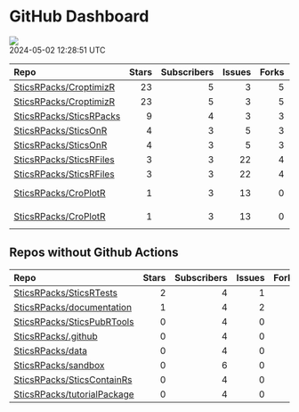 GitHub Dashboard
================

![](https://github.com/SticsRPacks/status/workflows/Render%20Status/badge.svg)  
2024-05-02 12:28:51 UTC

| Repo                                                                  | Stars | Subscribers | Issues | Forks | Status                                                                                                                                                                                                                                                                                                                                                                                                                                                      | Commit                                                                                                                                                                                                                                        |
|:----------------------------------------------------------------------|------:|------------:|-------:|------:|:------------------------------------------------------------------------------------------------------------------------------------------------------------------------------------------------------------------------------------------------------------------------------------------------------------------------------------------------------------------------------------------------------------------------------------------------------------|:----------------------------------------------------------------------------------------------------------------------------------------------------------------------------------------------------------------------------------------------|
| [SticsRPacks/CroptimizR](https://github.com/SticsRPacks/CroptimizR)   |    23 |           5 |      3 |     5 | [![](https://github.com/SticsRPacks/CroptimizR/workflows/R-CMD-check/badge.svg)](https://github.com/SticsRPacks/CroptimizR/actions/runs/8741011756)                                                                                                                                                                                                                                                                                                         | <a href="https://github.com/SticsRPacks/CroptimizR/commit/43d44d783d07bc22c1664eb82321c803453633df" title="Merge branch 'main' into improve_interface_for_bayesian">43d44d</a>                                                                |
| [SticsRPacks/CroptimizR](https://github.com/SticsRPacks/CroptimizR)   |    23 |           5 |      3 |     5 | [![](https://github.com/SticsRPacks/CroptimizR/workflows/test-coverage/badge.svg)](https://github.com/SticsRPacks/CroptimizR/actions/runs/8740751540)                                                                                                                                                                                                                                                                                                       | <a href="https://github.com/SticsRPacks/CroptimizR/commit/df352d3f22511834fbaf8b861e6c36041d8d7a6f" title="Merge pull request #16 from SticsRPacks/fix-NA-in-sim-detection">df352d</a>                                                        |
| [SticsRPacks/SticsRPacks](https://github.com/SticsRPacks/SticsRPacks) |     9 |           4 |      3 |     3 | [![](https://github.com/SticsRPacks/SticsRPacks/workflows/R-CMD-check/badge.svg)](https://github.com/SticsRPacks/SticsRPacks/actions/runs/8357277384) [![](https://github.com/SticsRPacks/SticsRPacks/workflows/Update%20CITATION.cff/badge.svg)](https://github.com/SticsRPacks/SticsRPacks/actions/runs/8357277376)                                                                                                                                       | <a href="https://github.com/SticsRPacks/SticsRPacks/commit/f518ad0272a702e0ae2b3d042fd3fc139600015b" title="Update license (LGPL)">f518ad</a>                                                                                                 |
| [SticsRPacks/SticsOnR](https://github.com/SticsRPacks/SticsOnR)       |     4 |           3 |      5 |     3 | [![](https://github.com/SticsRPacks/SticsOnR/workflows/Update%20CITATION.cff/badge.svg)](https://github.com/SticsRPacks/SticsOnR/actions/runs/8021559644)                                                                                                                                                                                                                                                                                                   | <a href="https://github.com/SticsRPacks/SticsOnR/commit/85c3582359ae654f5e854ee3167adb0c0ddd1083" title="New release 1.2.0 (#20)">85c358</a>                                                                                                  |
| [SticsRPacks/SticsOnR](https://github.com/SticsRPacks/SticsOnR)       |     4 |           3 |      5 |     3 | [![](https://github.com/SticsRPacks/SticsOnR/workflows/R-CMD-check/badge.svg)](https://github.com/SticsRPacks/SticsOnR/actions/runs/8734388290) [![](https://github.com/SticsRPacks/SticsOnR/workflows/test-coverage/badge.svg)](https://github.com/SticsRPacks/SticsOnR/actions/runs/8734388291)                                                                                                                                                           | <a href="https://github.com/SticsRPacks/SticsOnR/commit/b8df390a963d44c2226b1bf865682579a2adaaf9" title="Merge pull request #23 from SticsRPacks/adapt-core-number">b8df39</a>                                                                |
| [SticsRPacks/SticsRFiles](https://github.com/SticsRPacks/SticsRFiles) |     3 |           3 |     22 |     4 | [![](https://github.com/SticsRPacks/SticsRFiles/workflows/R-CMD-check/badge.svg)](https://github.com/SticsRPacks/SticsRFiles/actions/runs/8703919164) [![](https://github.com/SticsRPacks/SticsRFiles/workflows/test-coverage/badge.svg)](https://github.com/SticsRPacks/SticsRFiles/actions/runs/8703919168)                                                                                                                                               | <a href="https://github.com/SticsRPacks/SticsRFiles/commit/21f70c89341ba1579b5f1f4395bdfd7e6757db35" title="fix: download_data man, calls with stics_version named arg">21f70c</a>                                                            |
| [SticsRPacks/SticsRFiles](https://github.com/SticsRPacks/SticsRFiles) |     3 |           3 |     22 |     4 | [![](https://github.com/SticsRPacks/SticsRFiles/workflows/Update%20CITATION.cff/badge.svg)](https://github.com/SticsRPacks/SticsRFiles/actions/runs/8689020303)                                                                                                                                                                                                                                                                                             | <a href="https://github.com/SticsRPacks/SticsRFiles/commit/e1507d6ed247210e9cad61a39961a8bf6d5051be" title="Files updates and new xsd files added to exdata for version 11.0, and xml_document class adaptation for xsd files use">e1507d</a> |
| [SticsRPacks/CroPlotR](https://github.com/SticsRPacks/CroPlotR)       |     1 |           3 |     13 |     0 | [![](https://github.com/SticsRPacks/CroPlotR/workflows/R-CMD-check/badge.svg)](https://github.com/SticsRPacks/CroPlotR/actions/runs/8479934310) [![](https://github.com/SticsRPacks/CroPlotR/workflows/test-coverage/badge.svg)](https://github.com/SticsRPacks/CroPlotR/actions/runs/8479934311) [![](https://github.com/SticsRPacks/CroPlotR/workflows/Snapshot%20Comparison/badge.svg)](https://github.com/SticsRPacks/CroPlotR/actions/runs/8479934309) | <a href="https://github.com/SticsRPacks/CroPlotR/commit/692445316ba3037d8b41becf2f9294c57d427b45" title="Set same limits for x and y axes for scatter plots sim/obs">692445</a>                                                               |
| [SticsRPacks/CroPlotR](https://github.com/SticsRPacks/CroPlotR)       |     1 |           3 |     13 |     0 | [![](https://github.com/SticsRPacks/CroPlotR/workflows/R-CMD-check/badge.svg)](https://github.com/SticsRPacks/CroPlotR/actions/runs/8479934310) [![](https://github.com/SticsRPacks/CroPlotR/workflows/test-coverage/badge.svg)](https://github.com/SticsRPacks/CroPlotR/actions/runs/8479934311) [![](https://github.com/SticsRPacks/CroPlotR/workflows/Snapshot%20Comparison/badge.svg)](https://github.com/SticsRPacks/CroPlotR/actions/runs/8479934309) | <a href="https://github.com/SticsRPacks/CroPlotR/commit/692445316ba3037d8b41becf2f9294c57d427b45" title="Set same limits for x and y axes for scatter plots sim/obs">692445</a>                                                               |

## Repos without Github Actions

| Repo                                                                          | Stars | Subscribers | Issues | Forks |
|:------------------------------------------------------------------------------|------:|------------:|-------:|------:|
| [SticsRPacks/SticsRTests](https://github.com/SticsRPacks/SticsRTests)         |     2 |           4 |      1 |     1 |
| [SticsRPacks/documentation](https://github.com/SticsRPacks/documentation)     |     1 |           4 |      2 |     1 |
| [SticsRPacks/SticsPubRTools](https://github.com/SticsRPacks/SticsPubRTools)   |     0 |           4 |      0 |     0 |
| [SticsRPacks/.github](https://github.com/SticsRPacks/.github)                 |     0 |           4 |      0 |     0 |
| [SticsRPacks/data](https://github.com/SticsRPacks/data)                       |     0 |           4 |      0 |     0 |
| [SticsRPacks/sandbox](https://github.com/SticsRPacks/sandbox)                 |     0 |           6 |      0 |     0 |
| [SticsRPacks/SticsContainRs](https://github.com/SticsRPacks/SticsContainRs)   |     0 |           4 |      0 |     0 |
| [SticsRPacks/tutorialPackage](https://github.com/SticsRPacks/tutorialPackage) |     0 |           4 |      0 |     0 |
